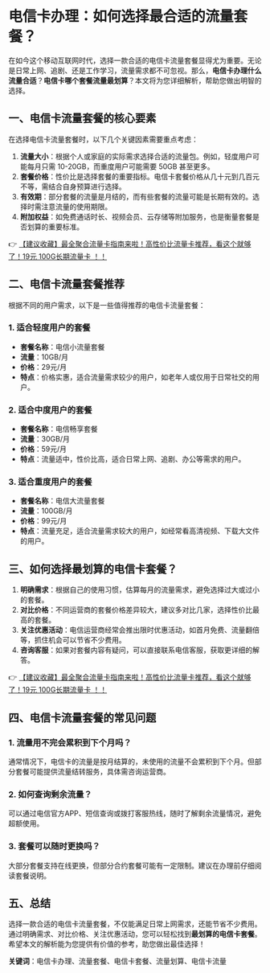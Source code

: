 # 电信卡办理：如何选择最合适的流量套餐？

在如今这个移动互联网时代，选择一款合适的电信卡流量套餐显得尤为重要。无论是日常上网、追剧、还是工作学习，流量需求都不可忽视。那么，**电信卡办理什么流量合适**？**电信卡哪个套餐流量最划算**？本文将为您详细解析，帮助您做出明智的选择。

## 一、电信卡流量套餐的核心要素

在选择电信卡流量套餐时，以下几个关键因素需要重点考虑：

1. **流量大小**：根据个人或家庭的实际需求选择合适的流量包。例如，轻度用户可能每月只需 10-20GB，而重度用户可能需要 50GB 甚至更多。
2. **套餐价格**：性价比是选择套餐的重要指标。电信卡套餐价格从几十元到几百元不等，需结合自身预算进行选择。
3. **有效期**：部分套餐的流量是月结的，而有些套餐的流量可能是长期有效的。选择时需注意流量的使用期限。
4. **附加权益**：如免费通话时长、视频会员、云存储等附加服务，也是衡量套餐是否划算的重要标准。

👉 [【建议收藏】最全聚合流量卡指南来啦！高性价比流量卡推荐，看这个就够了！19元 100G长期流量卡 ！！](https://bit.ly/Liuliangka)

## 二、电信卡流量套餐推荐

根据不同的用户需求，以下是一些值得推荐的电信卡流量套餐：

### 1. 适合轻度用户的套餐
- **套餐名称**：电信小流量套餐  
- **流量**：10GB/月  
- **价格**：29元/月  
- **特点**：价格实惠，适合流量需求较少的用户，如老年人或仅用于日常社交的用户。

### 2. 适合中度用户的套餐
- **套餐名称**：电信畅享套餐  
- **流量**：30GB/月  
- **价格**：59元/月  
- **特点**：流量适中，性价比高，适合日常上网、追剧、办公等需求的用户。

### 3. 适合重度用户的套餐
- **套餐名称**：电信大流量套餐  
- **流量**：100GB/月  
- **价格**：99元/月  
- **特点**：流量充足，适合流量需求较大的用户，如经常看高清视频、下载大文件的用户。

## 三、如何选择最划算的电信卡套餐？

1. **明确需求**：根据自己的使用习惯，估算每月的流量需求，避免选择过大或过小的套餐。
2. **对比价格**：不同运营商的套餐价格差异较大，建议多对比几家，选择性价比最高的套餐。
3. **关注优惠活动**：电信运营商经常会推出限时优惠活动，如首月免费、流量翻倍等，抓住机会可以节省不少费用。
4. **咨询客服**：如果对套餐内容有疑问，可以直接联系电信客服，获取更详细的解答。

👉 [【建议收藏】最全聚合流量卡指南来啦！高性价比流量卡推荐，看这个就够了！19元 100G长期流量卡 ！！](https://bit.ly/Liuliangka)

## 四、电信卡流量套餐的常见问题

### 1. 流量用不完会累积到下个月吗？
通常情况下，电信卡的流量是按月结算的，未使用的流量不会累积到下个月。但部分套餐可能提供流量结转服务，具体需咨询运营商。

### 2. 如何查询剩余流量？
可以通过电信官方APP、短信查询或拨打客服热线，随时了解剩余流量情况，避免超额使用。

### 3. 套餐可以随时更换吗？
大部分套餐支持在线更换，但部分合约套餐可能有一定限制。建议在办理前仔细阅读套餐说明。

## 五、总结

选择一款合适的电信卡流量套餐，不仅能满足日常上网需求，还能节省不少费用。通过明确需求、对比价格、关注优惠活动，您可以轻松找到**最划算的电信卡套餐**。希望本文的解析能为您提供有价值的参考，助您做出最佳选择！

**关键词**：电信卡办理、流量套餐、电信卡套餐、流量划算、电信卡流量